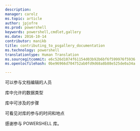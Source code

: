 ```yaml
---
description: 
manager: carolz
ms.topic: article
author: jpjofre
ms.prod: powershell
keywords: powershell,cmdlet,gallery
ms.date: 2016-10-14
contributor: manikb
title: contributing_to_psgallery_documentation
ms.technology: powershell
translationtype: Human Translation
ms.sourcegitcommit: e6c526d1074f61154d03b92b6bf6f599976f5936
ms.openlocfilehash: 0be96966d704752ab0fd9d68a8b88e525de0a34a

---
```



可以参与文档编辑的人员

库中允许的数据类型

库中可涉及的步骤

可看见对库的参与的时间和地点

感谢参与 POWERSHELL 库。




<!--HONumber=Oct16_HO2-->


